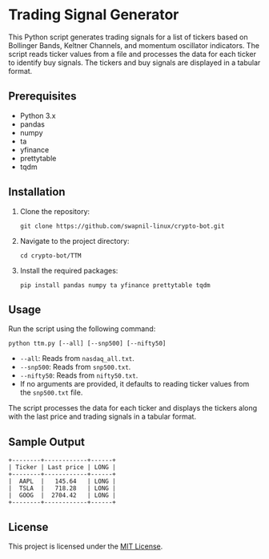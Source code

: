 # Trading Signal Generator

This Python script generates trading signals for a list of tickers based on Bollinger Bands, Keltner Channels, and momentum oscillator indicators. The script reads ticker values from a file and processes the data for each ticker to identify buy signals. The tickers and buy signals are displayed in a tabular format.

## Prerequisites

- Python 3.x
- pandas
- numpy
- ta
- yfinance
- prettytable
- tqdm

## Installation

1. Clone the repository:

   ```shell
   git clone https://github.com/swapnil-linux/crypto-bot.git
   ```

2. Navigate to the project directory:

   ```shell
   cd crypto-bot/TTM
   ```

3. Install the required packages:

   ```shell
   pip install pandas numpy ta yfinance prettytable tqdm
   ```

## Usage

Run the script using the following command:

```shell
python ttm.py [--all] [--snp500] [--nifty50]
```

- `--all`: Reads from `nasdaq_all.txt`.
- `--snp500`: Reads from `snp500.txt`.
- `--nifty50`: Reads from `nifty50.txt`.
- If no arguments are provided, it defaults to reading ticker values from the `snp500.txt` file.

The script processes the data for each ticker and displays the tickers along with the last price and trading signals in a tabular format.

## Sample Output

```
+--------+------------+------+
| Ticker | Last price | LONG |
+--------+------------+------+
|  AAPL  |   145.64   | LONG |
|  TSLA  |   718.28   | LONG |
|  GOOG  |  2704.42   | LONG |
+--------+------------+------+
```

## License

This project is licensed under the [MIT License](LICENSE).
```
